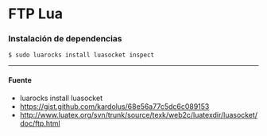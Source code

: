 # FTP Lua

### Instalación de dependencias

    $ sudo luarocks install luasocket inspect

---

#### Fuente

+ luarocks install luasocket
+ https://gist.github.com/kardolus/68e56a77c5dc6c089153
+ http://www.luatex.org/svn/trunk/source/texk/web2c/luatexdir/luasocket/doc/ftp.html
